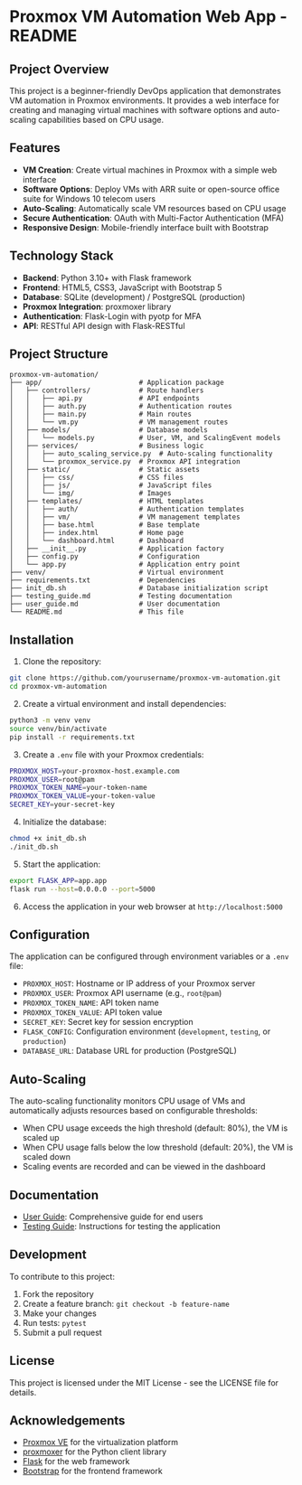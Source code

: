 # Proxmox VM Automation Web App - README

## Project Overview

This project is a beginner-friendly DevOps application that demonstrates VM automation in Proxmox environments. It provides a web interface for creating and managing virtual machines with software options and auto-scaling capabilities based on CPU usage.

## Features

- **VM Creation**: Create virtual machines in Proxmox with a simple web interface
- **Software Options**: Deploy VMs with ARR suite or open-source office suite for Windows 10 telecom users
- **Auto-Scaling**: Automatically scale VM resources based on CPU usage
- **Secure Authentication**: OAuth with Multi-Factor Authentication (MFA)
- **Responsive Design**: Mobile-friendly interface built with Bootstrap

## Technology Stack

- **Backend**: Python 3.10+ with Flask framework
- **Frontend**: HTML5, CSS3, JavaScript with Bootstrap 5
- **Database**: SQLite (development) / PostgreSQL (production)
- **Proxmox Integration**: proxmoxer library
- **Authentication**: Flask-Login with pyotp for MFA
- **API**: RESTful API design with Flask-RESTful

## Project Structure

```
proxmox-vm-automation/
├── app/                        # Application package
│   ├── controllers/            # Route handlers
│   │   ├── api.py              # API endpoints
│   │   ├── auth.py             # Authentication routes
│   │   ├── main.py             # Main routes
│   │   └── vm.py               # VM management routes
│   ├── models/                 # Database models
│   │   └── models.py           # User, VM, and ScalingEvent models
│   ├── services/               # Business logic
│   │   ├── auto_scaling_service.py  # Auto-scaling functionality
│   │   └── proxmox_service.py  # Proxmox API integration
│   ├── static/                 # Static assets
│   │   ├── css/                # CSS files
│   │   ├── js/                 # JavaScript files
│   │   └── img/                # Images
│   ├── templates/              # HTML templates
│   │   ├── auth/               # Authentication templates
│   │   ├── vm/                 # VM management templates
│   │   ├── base.html           # Base template
│   │   ├── index.html          # Home page
│   │   └── dashboard.html      # Dashboard
│   ├── __init__.py             # Application factory
│   ├── config.py               # Configuration
│   └── app.py                  # Application entry point
├── venv/                       # Virtual environment
├── requirements.txt            # Dependencies
├── init_db.sh                  # Database initialization script
├── testing_guide.md            # Testing documentation
├── user_guide.md               # User documentation
└── README.md                   # This file
```

## Installation

1. Clone the repository:
```bash
git clone https://github.com/yourusername/proxmox-vm-automation.git
cd proxmox-vm-automation
```

2. Create a virtual environment and install dependencies:
```bash
python3 -m venv venv
source venv/bin/activate
pip install -r requirements.txt
```

3. Create a `.env` file with your Proxmox credentials:
```bash
PROXMOX_HOST=your-proxmox-host.example.com
PROXMOX_USER=root@pam
PROXMOX_TOKEN_NAME=your-token-name
PROXMOX_TOKEN_VALUE=your-token-value
SECRET_KEY=your-secret-key
```

4. Initialize the database:
```bash
chmod +x init_db.sh
./init_db.sh
```

5. Start the application:
```bash
export FLASK_APP=app.app
flask run --host=0.0.0.0 --port=5000
```

6. Access the application in your web browser at `http://localhost:5000`

## Configuration

The application can be configured through environment variables or a `.env` file:

- `PROXMOX_HOST`: Hostname or IP address of your Proxmox server
- `PROXMOX_USER`: Proxmox API username (e.g., `root@pam`)
- `PROXMOX_TOKEN_NAME`: API token name
- `PROXMOX_TOKEN_VALUE`: API token value
- `SECRET_KEY`: Secret key for session encryption
- `FLASK_CONFIG`: Configuration environment (`development`, `testing`, or `production`)
- `DATABASE_URL`: Database URL for production (PostgreSQL)

## Auto-Scaling

The auto-scaling functionality monitors CPU usage of VMs and automatically adjusts resources based on configurable thresholds:

- When CPU usage exceeds the high threshold (default: 80%), the VM is scaled up
- When CPU usage falls below the low threshold (default: 20%), the VM is scaled down
- Scaling events are recorded and can be viewed in the dashboard

## Documentation

- [User Guide](user_guide.md): Comprehensive guide for end users
- [Testing Guide](testing_guide.md): Instructions for testing the application

## Development

To contribute to this project:

1. Fork the repository
2. Create a feature branch: `git checkout -b feature-name`
3. Make your changes
4. Run tests: `pytest`
5. Submit a pull request

## License

This project is licensed under the MIT License - see the LICENSE file for details.

## Acknowledgements

- [Proxmox VE](https://www.proxmox.com/en/proxmox-ve) for the virtualization platform
- [proxmoxer](https://github.com/proxmoxer/proxmoxer) for the Python client library
- [Flask](https://flask.palletsprojects.com/) for the web framework
- [Bootstrap](https://getbootstrap.com/) for the frontend framework
